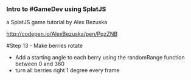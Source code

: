 ### Intro to #GameDev using SplatJS
a SplatJS game tutorial by Alex Bezuska


http://codepen.io/AlexBezuska/pen/PqzZNB



#Step 13 - Make berries rotate

- Add a starting angle to each berry using the randomRange function between 0 and 360
- turn all berries right 1 degree every frame





